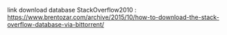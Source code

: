 link download database StackOverflow2010 :
https://www.brentozar.com/archive/2015/10/how-to-download-the-stack-overflow-database-via-bittorrent/